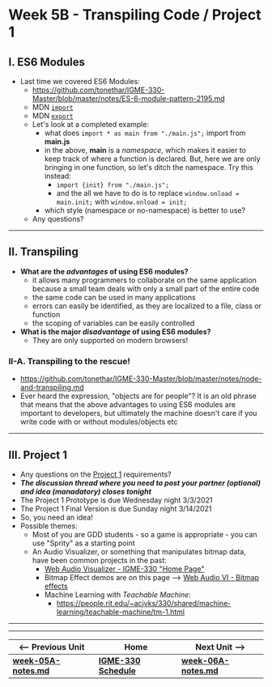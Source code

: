 # Week 5B - Transpiling Code / Project 1

## I. ES6 Modules

- Last time we covered ES6 Modules:
  - https://github.com/tonethar/IGME-330-Master/blob/master/notes/ES-6-module-pattern-2195.md
  - MDN [`import`](https://developer.mozilla.org/en-US/docs/Web/JavaScript/Reference/Statements/import)
  - MDN [`export`](https://developer.mozilla.org/en-US/docs/Web/JavaScript/Reference/Statements/export)
  - Let's look at a completed example:
    - what does `import * as main from "./main.js";` import from **main.js**
    - in the above, **main** is a *namespace*, which makes it easier to keep track of where a function is declared. But, here we are only bringing in one function, so let's ditch the namespace. Try this instead:
      - `import {init} from "./main.js";`
      - and the all we have to do is to replace `window.onload = main.init;` with `window.onload = init;`
    - which style (namespace or no-namespace) is better to use? 
  - Any questions?

<hr>

## II. Transpiling 
- **What are the *advantages* of using ES6 modules?**
  - it allows many programmers to collaborate on the same application because a small team deals with only a small part of the entire code
  - the same code can be used in many applications
  - errors can easily be identified, as they are localized to a file, class or function
  - the scoping of variables can be easily controlled
- **What is the major *disadvantage* of using ES6 modules?**
  - They are only supported on modern browsers!

### II-A. Transpiling to the rescue!
 - https://github.com/tonethar/IGME-330-Master/blob/master/notes/node-and-transpiling.md
 - Ever heard the expression, "objects are for people"? It is an old phrase that means that the above advantages to using ES6 modules are important to developers, but ultimately the machine doesn't care if you write code with or without modules/objects etc

<hr>

## III. Project 1

- Any questions on the [Project 1](../projects/project-1.md) requirements?
- ***The discussion thread where you need to post your partner (optional) and idea (manadatory) closes tonight***
- The Project 1 Prototype is due Wednesday night 3/3/2021
- The Project 1 Final Version is due Sunday night 3/14/2021
- So, you need an idea!
- Possible themes:
  - Most of you are GDD students - so a game is appropriate - you can use "Sprity" as a starting point
  - An Audio Visualizer, or something that manipulates bitmap data, have been common projects in the past:
    - [Web Audio Visualizer - IGME-330 "Home Page"](https://github.com/tonethar/IGME-330-Master/blob/master/notes/web-audio-visualizer-home.md)
    - Bitmap Effect demos are on this page --> [Web Audio VI - Bitmap effects](https://github.com/tonethar/IGME-330-Master/blob/master/notes/demo-web-audio-6.md)
    - Machine Learning with *Teachable Machine*:
      - https://people.rit.edu/~acjvks/330/shared/machine-learning/teachable-machine/tm-1.html

<!--
- Are you sick of writing all of your JS code in one file and jamming everything into the global scope? ***You should be!***
- Today we are going to look at how to implement the *ES6 Module Pattern*:
  - [ES6 Module Pattern Notes](https://github.com/tonethar/IGME-330-Master/blob/master/notes/ES-6-module-pattern-2195.md)
- Note: One of the requirements of Project 2 is to utilize the *ES6 Module Pattern*
-->

<hr><hr>

| <-- Previous Unit | Home | Next Unit -->
| --- | --- | --- 
| [**week-05A-notes.md**](week-05A-notes.md)     |  [**IGME-330 Schedule**](../schedule.md) | [**week-06A-notes.md**](week-06A-notes.md)
